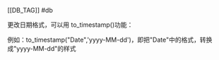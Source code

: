 [[DB_TAG]] #db 

更改日期格式，可以用 to_timestamp()功能：

例如：to_timestamp("Date",'yyyy-MM-dd')，即把"Date"中的格式，转换成"yyyy-MM-dd"的样式